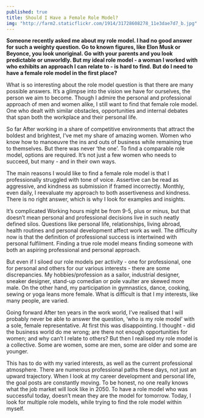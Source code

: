 ```yaml
---
published: true
title: Should I Have a Female Role Model?
img: "http://farm2.staticflickr.com/1914/31728608278_11e3dae7d7_b.jpg"
---
```

**Someone recently asked me about my role model. I had no good answer for such a weighty question. Go to known figures, like Elon Musk or Beyonce, you look unoriginal. Go with your parents and you look predictable or unworldly. But my ideal role model - a woman I worked with who exhibits an approach I can relate to - is hard to find. But do I need to have a female role model in the first place?**

What is so interesting about the role model question is that there are many possible answers. It’s a glimpse into the vision we have for ourselves, the person we aim to become. Though I admire the personal and professional approach of men and women alike, I still want to find that female role model. One who dealt with similar obstacles, opportunities and internal debates that span both the workplace and their personal life. 

So far
After working in a share of competitive environments that attract the boldest and brightest, I’ve met my share of amazing women. Women who know how to manoeuvre the ins and outs of business while remaining true to themselves. But there was never ‘the one’. To find a comparable role model, options are required. It’s not just a few women who needs to succeed, but many - and in their own ways. 

The main reasons I would like to find a female role model is that I professionally struggled with tone of voice. Assertive can be read as aggressive, and kindness as submission if framed incorrectly. Monthly, even daily, I reevaluate my approach to both assertiveness and kindness. There is no right answer, which is why I look for examples and insights. 

It’s complicated
Working hours might be from 9-5, plus or minus, but that doesn’t mean personal and professional decisions live in such neatly defined silos. Questions like personal life, relationships, living abroad, health routines and personal development affect work as well. The difficulty now is that the definition of professional success is intertwined with personal fulfilment. Finding a true role model means finding someone with both an aspiring professional and personal approach. 

But even if I siloed our role models per activity - one for professional, one for personal and others for our various interests - there are some discrepancies. My hobbies/profession as a sailor, industrial designer, sneaker designer, stand-up comedian or pole vaulter are skewed more male. On the other hand, my participation in gymnastics, dance, cooking, sewing or yoga leans more female. What is difficult is that I my interests, like many people, are varied. 

Going forward
After ten years in the work world, I’ve realised that I will probably never be able to answer the question, ‘who is my role model’ with a sole, female representative. At first this was disappointing. I thought - did the business world do me wrong; are there not enough opportunities for women; and why can’t I relate to others? But then I realised my role model is a collective. Some are women, some are men, some are older and some are younger.

This has to do with my varied interests, as well as the current professional atmosphere. There are numerous professional paths these days, not just an upward trajectory. When I look at my career development and personal life, the goal posts are constantly moving. To be honest, no one really knows what the job market will look like in 2050. To have a role model who was successful today, doesn’t mean they are the model for tomorrow. Today, I look for multiple role models, while trying to find the role model within myself. 
